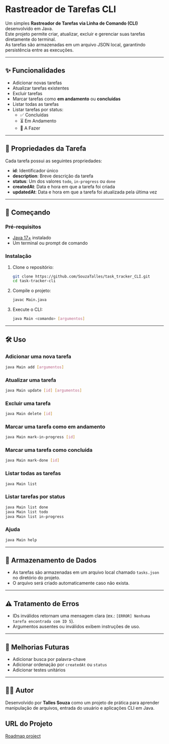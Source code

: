 # Rastreador de Tarefas CLI

Um simples **Rastreador de Tarefas via Linha de Comando (CLI)** desenvolvido em Java.  
Este projeto permite criar, atualizar, excluir e gerenciar suas tarefas diretamente do terminal.  
As tarefas são armazenadas em um arquivo JSON local, garantindo persistência entre as execuções.

---

## ✨ Funcionalidades
- Adicionar novas tarefas
- Atualizar tarefas existentes
- Excluir tarefas
- Marcar tarefas como **em andamento** ou **concluídas**
- Listar todas as tarefas
- Listar tarefas por status:
    - ✅ Concluídas
    - ⏳ Em Andamento
    - 📝 A Fazer

---

## 📂 Propriedades da Tarefa
Cada tarefa possui as seguintes propriedades:
- **id**: Identificador único
- **description**: Breve descrição da tarefa
- **status**: Um dos valores `todo`, `in-progress` ou `done`
- **createdAt**: Data e hora em que a tarefa foi criada
- **updatedAt**: Data e hora em que a tarefa foi atualizada pela última vez

---

## 🚀 Começando

### Pré-requisitos
- [Java 17+](https://adoptium.net/) instalado
- Um terminal ou prompt de comando

### Instalação
1. Clone o repositório:
   ```bash
   git clone https://github.com/SouzaTalles/task_tracker_CLI.git
   cd task-tracker-cli
   ```
2. Compile o projeto:
   ```bash
   javac Main.java
   ```
3. Execute o CLI:
   ```bash
   java Main <comando> [argumentos]
   ```

---

## 🛠️ Uso

### Adicionar uma nova tarefa
```bash
java Main add [argumentos]
```

### Atualizar uma tarefa
```bash
java Main update [id] [argumentos]
```

### Excluir uma tarefa
```bash
java Main delete [id]
```

### Marcar uma tarefa como em andamento
```bash
java Main mark-in-progress [id]
```

### Marcar uma tarefa como concluída
```bash
java Main mark-done [id]
```

### Listar todas as tarefas
```bash
java Main list
```

### Listar tarefas por status
```bash
java Main list done
java Main list todo
java Main list in-progress
```

### Ajuda
``` bash
java Main help
```

---

## 📁 Armazenamento de Dados
- As tarefas são armazenadas em um arquivo local chamado `tasks.json` no diretório do projeto.
- O arquivo será criado automaticamente caso não exista.

---

## ⚠️ Tratamento de Erros
- IDs inválidos retornam uma mensagem clara (ex.: `[ERROR] Nenhuma tarefa encontrada com ID 5`).
- Argumentos ausentes ou inválidos exibem instruções de uso.

---

## 📌 Melhorias Futuras
- Adicionar busca por palavra-chave
- Adicionar ordenação por `createdAt` ou `status`
- Adicionar testes unitários

---

## 🧑‍💻 Autor
Desenvolvido por **Talles Souza** como um projeto de prática para aprender manipulação de arquivos, entrada do usuário e aplicações CLI em Java. 

## URL do Projeto 
[Roadmap project](https://roadmap.sh/projects/task-tracker)

